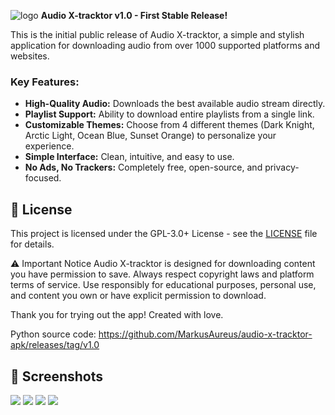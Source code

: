 ![logo](https://github.com/user-attachments/assets/567413e6-5faa-43cd-baf7-f60a27034d8d)
**Audio X-tracktor v1.0 - First Stable Release!**

This is the initial public release of Audio X-tracktor, a simple and stylish application for downloading audio from over 1000 supported platforms and websites.

### Key Features:
- **High-Quality Audio:** Downloads the best available audio stream directly.
- **Playlist Support:** Ability to download entire playlists from a single link.
- **Customizable Themes:** Choose from 4 different themes (Dark Knight, Arctic Light, Ocean Blue, Sunset Orange) to personalize your experience.
- **Simple Interface:** Clean, intuitive, and easy to use.
- **No Ads, No Trackers:** Completely free, open-source, and privacy-focused.

## 📄 License
This project is licensed under the GPL-3.0+ License - see the [LICENSE](LICENSE) file for details.

⚠️ Important Notice
Audio X-tracktor is designed for downloading content you have permission to save. Always respect copyright laws and platform terms of service. Use responsibly for educational purposes, personal use, and content you own or have explicit permission to download.

Thank you for trying out the app!
Created with love.

Python source code: https://github.com/MarkusAureus/audio-x-tracktor-apk/releases/tag/v1.0

## 📱 Screenshots
![](screenshot/screenshot_1.jpg)
![](screenshot/screenshot_2.jpg)
![](screenshot/screenshot_3.jpg)
![](screenshot/screenshot_4.jpg)
